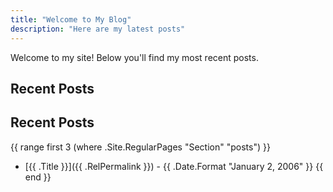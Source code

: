 ```yaml
---
title: "Welcome to My Blog"
description: "Here are my latest posts"
---
```


Welcome to my site! Below you'll find my most recent posts.

## Recent Posts
## Recent Posts
{{ range first 3 (where .Site.RegularPages "Section" "posts") }}
* [{{ .Title }}]({{ .RelPermalink }}) - {{ .Date.Format "January 2, 2006" }}
  {{ end }}